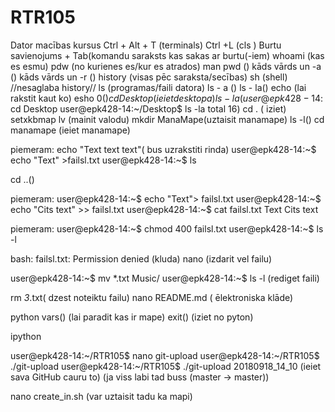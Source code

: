 # RTR105
Dator macības kursus
Ctrl + Alt + T (terminals)
Ctrl +L (cls )
Burtu savienojums + Tab(komandu saraksts kas sakas ar burtu(-iem)
whoami (kas es esmu)
pdw (no kurienes es/kur es atrados)
man pwd ()
kāds vārds un -a ()
kāds vārds un -r ()
history (visas pēc saraksta/secības)
sh (shell) //nesaglaba history//
ls (programas/faili datora)
ls - a ()
ls - la()
echo (lai rakstit kaut ko)
esho $0 ()
cd Desktop(ieiet desktopa)
ls -la(user@epk428-14:~$ cd Desktop
user@epk428-14:~/Desktop$ ls -la
total 16)
cd . ( iziet)
setxkbmap lv (mainit valodu)
mkdir ManaMape(uztaisit manamape)
ls -l()
cd manamape (ieiet manamape)

piemeram:
echo "Text text text"( bus uzrakstiti rinda)
user@epk428-14:~$ echo "Text" >failsl.txt
user@epk428-14:~$ ls

cd ..()

piemeram:
user@epk428-14:~$ echo "Text"> failsl.txt
user@epk428-14:~$ echo "Cits text" >> failsl.txt
user@epk428-14:~$ cat failsl.txt
Text
Cits text

piemeram:
user@epk428-14:~$ chmod 400 failsl.txt
user@epk428-14:~$ ls -l

bash: failsl.txt: Permission denied (kluda)
nano (izdarit vel failu)

user@epk428-14:~$ mv *.txt Music/
user@epk428-14:~$ ls -l  (rediget faili)

 rm *3*.txt( dzest noteiktu failu)
nano README.md ( ēlektroniska klāde)

python
vars()   (lai paradit kas ir mape)
exit()   (iziet no pyton)

ipython

user@epk428-14:~/RTR105$ nano git-upload
user@epk428-14:~/RTR105$ ./git-upload
user@epk428-14:~/RTR105$ ./git-upload 20180918_14_10   (ieiet sava GitHub cauru to)
(ja viss labi tad buss (master -> master))

nano create_in.sh (var uztaisit tadu ka mapi)


